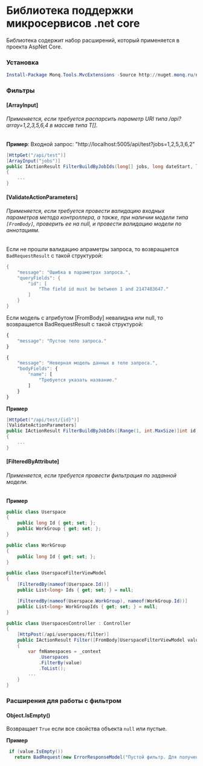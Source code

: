 # Библиотека поддержки микросервисов .net core

Библиотека содержит набор расширений, который применяется в проекта AspNet Core.

### Установка

```powershell
Install-Package Monq.Tools.MvcExtensions -Source http://nuget.monq.ru/nuget/Default
```

### Фильтры

#### [ArrayInput]
###### Применяется, если требуется распарсить параметр URI типа /api?array=1,2,3,5,6,4 в массив типа T[].

**Пример**: Входной запрос: "http://localhost:5005/api/test?jobs=1,2,5,3,6,2"

```csharp
[HttpGet("/api/test")]
[ArrayInput("jobs")]
public IActionResult FilterBuildByJobIds(long[] jobs, long dateStart, long dateEnd, [FromQuery]PagingModel paging)
{
    ...
}
```

#### [ValidateActionParameters]
###### Применяется, если требуется провести валидацию входных параметров метода контроллера, а также, при наличии модели типа `[FromBody]`, проверить ее на null, и провести валидацию модели по аннотациям.
Если не прошли валидацию апраметры запроса, то возвращается `BadRequestResult` с такой структурой:
```csharp
{
    "message": "Ошибка в параметрах запроса.",
    "queryFields": {
        "id": [
            "The field id must be between 1 and 2147483647."
        ]
    }
}
```

Если модель с атрибутом [FromBody] невалидна или null, то возвращается BadRequestResult с такой структурой:

```javascript
{
    "message": "Пустое тело запроса."
}
```

```javascript
{
    "message": "Неверная модель данных в теле запроса.",
    "bodyFields": {
        "name": [
            "Требуется указать название."
        ]
    }
}
```

**Пример**
```csharp
[HttpGet("/api/test/{id}")]
[ValidateActionParameters]
public IActionResult FilterBuildByJobIds([Range(1, int.MaxSize)]int id, [FromBody]ViewModel value)
{
    ...
}
```

#### [FilteredByAttribute]
###### Применяется, если требуется провести фильтрация по заданной модели.

**Пример**
```csharp
public class Userspace
{
    public long Id { get; set; };
    public WorkGroup { get; set; };
}

public class WorkGroup
{
    public long Id { get; set; };
}

public class UserspaceFilterViewModel
{
    [FilteredBy(nameof(Userspace.Id))]
    public List<long> Ids { get; set; } = null;

    [FilteredBy(nameof(Userspace.WorkGroup), nameof(WorkGroup.Id))]
    public List<long> WorkGroupIds { get; set; } = null;
}

public class UserspacesController : Controller
{
    [HttpPost(/api/userspaces/filter)]
    public IActionResult Filter([FromBody]UserspaceFilterViewModel value)
    {
    	var fmNamespaces = _context
    		.Userspaces
    		.FilterBy(value)
    		.ToList();
        ...
    }
}
```

### Расширения для работы с фильтром

#### Object.IsEmpty()

Возвращает `True` если все свойства объекта `null` или пустые.

**Пример**
```csharp
 if (value.IsEmpty())
   return BadRequest(new ErrorResponseModel("Пустой фильтр. Для получения списка пространств используйте GET /api/userspaces"));
```
